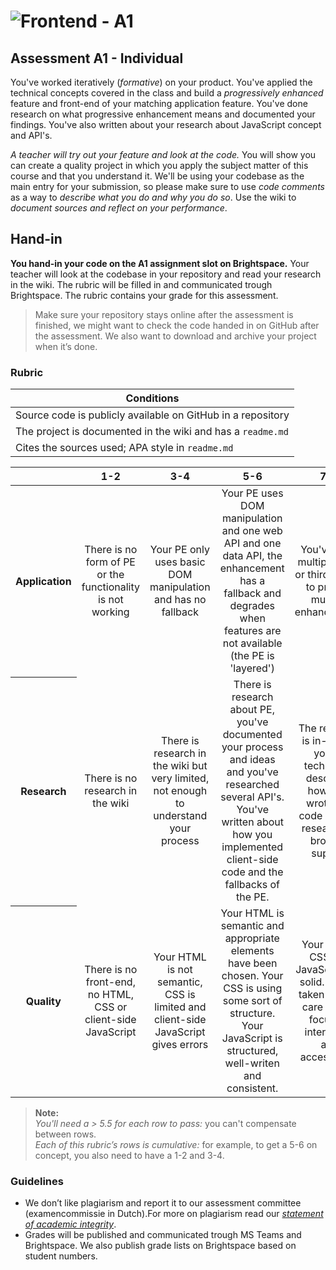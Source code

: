 # ![Frontend - A1][banner]

## Assessment A1 - Individual

You've worked iteratively (_formative_) on your product. You've applied the technical concepts covered in the class and build a *progressively enhanced* feature and front-end of your matching application feature. You've done research on what progressive enhancement means and documented your findings. You've also written about your research about JavaScript concept and API's.

_A teacher will try out your feature and look at the code._ You will show you can create a quality project in which you apply the subject matter of this course and that you understand it. We'll be using your codebase as the main entry for your submission, so please make sure to use *code comments* as a way to *describe what you do and why you do so*. Use the wiki to *document sources and reflect on your performance*.

## Hand-in

**You hand-in your code on the A1 assignment slot on Brightspace.** Your teacher will look at the codebase in your repository and read your research in the wiki. The rubric will be filled in and communicated trough Brightspace. The rubric contains your grade for this assessment.

> Make sure your repository stays online after the assessment is finished, we might want to check the code handed in on GitHub after the assessment. We also want to download and archive your project when it’s done.

### Rubric

| Conditions                                                             |
|------------------------------------------------------------------------|
| Source code is publicly available on GitHub in a repository            |
| The project is documented in the wiki and has a `readme.md`            |
| Cites the sources used; APA style in `readme.md`                       |

<table>
  <thead>
    <tr>
      <th></th>
      <th><strong>1-2</strong></th>
      <th><strong>3-4</strong></th>
      <th><strong>5-6</strong></th>
      <th><strong>7-8</strong></th>
      <th><strong>9-10</strong></th>
    </tr>
  </thead>
  <tbody>
    <tr>
      <th align="center" scope="row"><strong>Application</strong></th>
      <td align="center">There is no form of PE or the functionality is not working</td>
      <td align="center">Your PE only uses basic DOM manipulation and has no fallback</td>
      <td align="center">Your PE uses DOM manipulation and one web API and one data API, the enhancement has a fallback and degrades when features are not available (the PE is 'layered')</td>
      <td align="center">You've used multiple (web or third-party) to provide multiple enhancements</td>
      <td align="center">You've used complex server / client-side structure to give the user the best possible experience
      </td>
    </tr>
      <th align="center" scope="row">Research</th>
      <td align="center">There is no research in the wiki</td>
      <td align="center">There is research in the wiki but very limited, not enough to understand your process</td>
      <td align="center">There is research about PE, you've documented your process and ideas and you've researched several API's. You've written about how you implemented client-side code and the fallbacks of the PE.</td>
      <td align="center">The research is in-depth, you've technically described how your wrote you code and did research on browser support </td>
      <td align="center">The wiki reads like a book. All topics covered in class are toroughly researched and you've technically but clearly documented your progressive enhancement and code.</td>
    </tr>
    <tr>
      <th align="center" scope="row">Quality</th>
      <td align="center">There is no front-end, no HTML, CSS or client-side JavaScript</td>
      <td align="center">Your HTML is not semantic, CSS is limited and client-side JavaScript gives errors</td>
      <td align="center">Your HTML is semantic and appropriate elements have been chosen. Your CSS is using some sort of structure. Your JavaScript is structured, well-writen and consistent.</td>
      <td align="center">Your HTML, CSS and JavaScript are solid. You've taken special care to also focus on interaction and accessiblity.</td>
      <td align="center">HTML, CSS and JavaScript are exemplary. The codebase is on 'production' level and other developers would love to build on your work. </td>
    </tr>
    <tr>
  </tbody>
</table>

> **Note:**  
> _You'll need a > 5.5 for each row to pass:_ you can't compensate between rows.  
> _Each of this rubric’s rows is cumulative:_ for example, to get a 5-6 on concept, you also need to have a 1-2 and 3-4.

### Guidelines

- We don’t like plagiarism and report it to our assessment committee (examencommissie in Dutch).For more on plagiarism read our [_statement of academic integrity_](https://github.com/cmda-bt/fe-course-21-22/blob/main/docs/plagiarism.md).
- Grades will be published and communicated trough MS Teams and Brightspace. We also publish grade lists on Brightspace based on student numbers.

[banner]: https://cmda-bt.github.io/fe-course-21-22/assets/banner-a1.svg